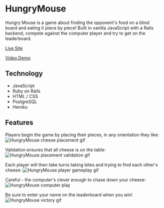 

# HungryMouse
Hungry Mouse is a game about finding the opponent's food on a blind board and eating it piece by piece! Built in vanilla JavaScript with a Rails backend, compete against the computer player and try to get on the leaderboard.

[Live Site](https://hungrymouse.netlify.com/)

[Video Demo](https://www.youtube.com/watch?v=q4AXLD7R2Vs)

## Technology

- JavaScript
- Ruby on Rails
- HTML / CSS
- PostgreSQL
- Heroku

## Features

Players begin the game by placing their pieces, in any orientation they like:
![HungryMouse cheese placement gif](https://i.imgur.com/iPhdiWn.gif)

Validation ensures that all cheese is on the table:
![HungryMouse placement validation gif](https://i.imgur.com/4ojUBbw.gif)

Each player will then take turns taking bites and trying to find each other's cheese:
![HungryMouse player gameplay gif](https://i.imgur.com/y1VBh5A.gif)

Careful - the computer's clever enough to chase down your cheese:
![HungryMouse computer play](https://i.imgur.com/yJegrfF.gif)

Be sure to enter your name on the leaderboard when you win!
![HungryMouse victory gif](https://i.imgur.com/FuO2dZ8.gif)
